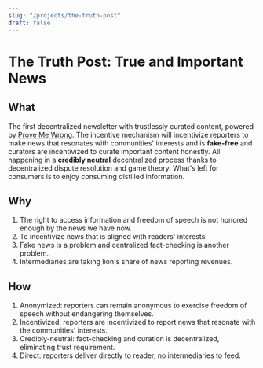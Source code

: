 ```yaml
---
slug: "/projects/the-truth-post"
draft: false
---
```


# The Truth Post: True and Important News

## What

The first decentralized newsletter with trustlessly curated content, powered by [Prove Me Wrong](/projects/prove-me-wrong).
The incentive mechanism will incentivize reporters to make news that resonates with communities' interests and is **fake-free** and curators are incentivized to curate important content honestly. All happening in a **credibly neutral** decentralized process thanks to decentralized dispute resolution and game theory. What's left for consumers is to enjoy consuming distilled information.

## Why

1. The right to access information and freedom of speech is not honored enough by the news we have now.
2. To incentivize news that is aligned with readers' interests.
3. Fake news is a problem and centralized fact-checking is another problem.
4. Intermediaries are taking lion's share of news reporting revenues.

## How

1. Anonymized: reporters can remain anonymous to exercise freedom of speech without endangering themselves.
2. Incentivized: reporters are incentivized to report news that resonate with the communities' interests.
3. Credibly-neutral: fact-checking and curation is decentralized, eliminating trust requirement.
4. Direct: reporters deliver directly to reader, no intermediaries to feed.
